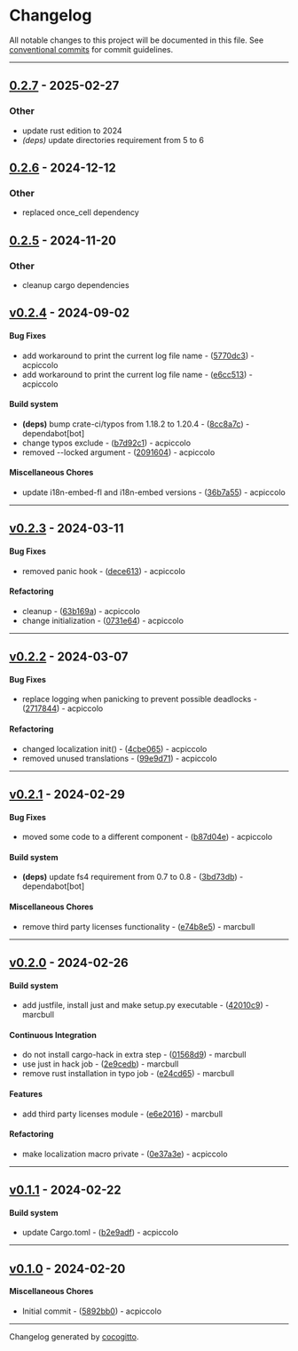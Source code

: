 # Changelog
All notable changes to this project will be documented in this file. See [conventional commits](https://www.conventionalcommits.org/) for commit guidelines.

- - -

## [0.2.7](https://github.com/x-software-com/mxl-crates/compare/mxl-base-v0.2.6...mxl-base-v0.2.7) - 2025-02-27

### Other

- update rust edition to 2024
- *(deps)* update directories requirement from 5 to 6

## [0.2.6](https://github.com/x-software-com/mxl-crates/compare/mxl-base-v0.2.5...mxl-base-v0.2.6) - 2024-12-12

### Other

- replaced once_cell dependency

## [0.2.5](https://github.com/x-software-com/mxl-crates/compare/mxl-base-v0.2.4...mxl-base-v0.2.5) - 2024-11-20

### Other

- cleanup cargo dependencies

## [v0.2.4](https://github.com/x-software-com/mxl-base/compare/e6cc51322b5dce2f6fe3e0345f848e3758ef5983..v0.2.4) - 2024-09-02
#### Bug Fixes
- add workaround to print the current log file name - ([5770dc3](https://github.com/x-software-com/mxl-base/commit/5770dc36341c4fce26a8d906ec7af3066aa46533)) - acpiccolo
- add workaround to print the current log file name - ([e6cc513](https://github.com/x-software-com/mxl-base/commit/e6cc51322b5dce2f6fe3e0345f848e3758ef5983)) - acpiccolo
#### Build system
- **(deps)** bump crate-ci/typos from 1.18.2 to 1.20.4 - ([8cc8a7c](https://github.com/x-software-com/mxl-base/commit/8cc8a7c414f7ab5fde7a242e4c78cb6cccebe02d)) - dependabot[bot]
- change typos exclude - ([b7d92c1](https://github.com/x-software-com/mxl-base/commit/b7d92c187bca6bc8abd5012c12972c7dd6062718)) - acpiccolo
- removed --locked argument - ([2091604](https://github.com/x-software-com/mxl-base/commit/20916042f51cef0227b2ec4107b198defae1fba8)) - acpiccolo
#### Miscellaneous Chores
- update i18n-embed-fl and i18n-embed versions - ([36b7a55](https://github.com/x-software-com/mxl-base/commit/36b7a55a43a6461e7faaee1fdaba158d0d4765b8)) - acpiccolo

- - -

## [v0.2.3](https://github.com/x-software-com/mxl-base/compare/v0.2.2..v0.2.3) - 2024-03-11
#### Bug Fixes
- removed panic hook - ([dece613](https://github.com/x-software-com/mxl-base/commit/dece6133fcb5fa0a368fa7e05ae7e461d611b188)) - acpiccolo
#### Refactoring
- cleanup - ([63b169a](https://github.com/x-software-com/mxl-base/commit/63b169a0a5fef0a4cc27524e85a1d3baa0fa26af)) - acpiccolo
- change initialization - ([0731e64](https://github.com/x-software-com/mxl-base/commit/0731e64ce40083e3fa3fbbb4be10c0895860791f)) - acpiccolo

- - -

## [v0.2.2](https://github.com/x-software-com/mxl-base/compare/v0.2.1..v0.2.2) - 2024-03-07
#### Bug Fixes
- replace logging when panicking to prevent possible deadlocks - ([2717844](https://github.com/x-software-com/mxl-base/commit/27178442f335c47fc2a974fa134d105149b81b2a)) - acpiccolo
#### Refactoring
- changed localization init() - ([4cbe065](https://github.com/x-software-com/mxl-base/commit/4cbe06577dc91f3ac449c4a17f20956a4acccb2e)) - acpiccolo
- removed unused translations - ([99e9d71](https://github.com/x-software-com/mxl-base/commit/99e9d71ebd8805b497c8e944fc4a6a55a9341739)) - acpiccolo

- - -

## [v0.2.1](https://github.com/x-software-com/mxl-base/compare/v0.2.0..v0.2.1) - 2024-02-29
#### Bug Fixes
- moved some code to a different component - ([b87d04e](https://github.com/x-software-com/mxl-base/commit/b87d04ec4341e044624fcea71b36db056daebe11)) - acpiccolo
#### Build system
- **(deps)** update fs4 requirement from 0.7 to 0.8 - ([3bd73db](https://github.com/x-software-com/mxl-base/commit/3bd73dbbf3b70856e0b8c7b60ad098ccc648d9ef)) - dependabot[bot]
#### Miscellaneous Chores
- remove third party licenses functionality - ([e74b8e5](https://github.com/x-software-com/mxl-base/commit/e74b8e5bfd614667f26a6d4d9f67dbf965f2a28f)) - marcbull

- - -

## [v0.2.0](https://github.com/x-software-com/mxl-base/compare/v0.1.1..v0.2.0) - 2024-02-26
#### Build system
- add justfile, install just and make setup.py executable - ([42010c9](https://github.com/x-software-com/mxl-base/commit/42010c9598d6d2ecaef396cf5e4b5d92104b1f6c)) - marcbull
#### Continuous Integration
- do not install cargo-hack in extra step - ([01568d9](https://github.com/x-software-com/mxl-base/commit/01568d93265aa65a717f28d47befaf992e29ce9f)) - marcbull
- use just in hack job - ([2e9cedb](https://github.com/x-software-com/mxl-base/commit/2e9cedbf0831eeae9d78781f095b5053dcab6def)) - marcbull
- remove rust installation in typo job - ([e24cd65](https://github.com/x-software-com/mxl-base/commit/e24cd6551a78c9ed10784a62eac0e59a9a38b50a)) - marcbull
#### Features
- add third party licenses module - ([e6e2016](https://github.com/x-software-com/mxl-base/commit/e6e201600adb4ed26499996bb69eefd1b3eed519)) - marcbull
#### Refactoring
- make localization macro private - ([0e37a3e](https://github.com/x-software-com/mxl-base/commit/0e37a3eab39fffc671d9ee8e2566c3e9e3e8c982)) - acpiccolo

- - -

## [v0.1.1](https://github.com/x-software-com/mxl-base/compare/v0.1.0..v0.1.1) - 2024-02-22
#### Build system
- update Cargo.toml - ([b2e9adf](https://github.com/x-software-com/mxl-base/commit/b2e9adfbfe5b1c7d6eb089a31d9bc745e0b03a5d)) - acpiccolo

- - -

## [v0.1.0](https://github.com/x-software-com/mxl-base/compare/4a110e7c74dd889e51439c69507517bcf2df08da..v0.1.0) - 2024-02-20
#### Miscellaneous Chores
- Initial commit - ([5892bb0](https://github.com/x-software-com/mxl-base/commit/5892bb00b1cd548c0350238dc4b7c1253071e090)) - acpiccolo

- - -

Changelog generated by [cocogitto](https://github.com/cocogitto/cocogitto).